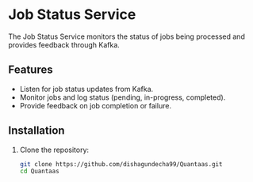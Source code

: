 # Job Status Service

The Job Status Service monitors the status of jobs being processed and provides feedback through Kafka.

## Features

- Listen for job status updates from Kafka.
- Monitor jobs and log status (pending, in-progress, completed).
- Provide feedback on job completion or failure.

## Installation

1. Clone the repository:
   ```bash
   git clone https://github.com/dishagundecha99/Quantaas.git
   cd Quantaas
